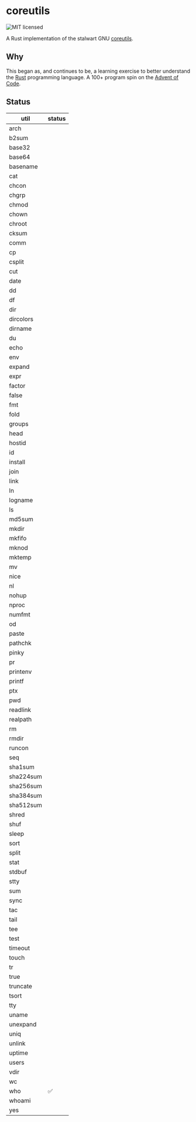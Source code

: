# coreutils

![MIT licensed](https://img.shields.io/badge/license-MIT-blue.svg)

A Rust implementation of the stalwart GNU [coreutils](https://github.com/coreutils/coreutils).

## Why

This began as, and continues to be, a learning exercise to better understand the [Rust](https://www.rust-lang.org/) programming language. A 100+ program spin on the [Advent of Code](https://en.wikipedia.org/wiki/Advent_of_Code).

## Status

| util | status |
| ---- | ------ |
| arch |  |
| b2sum |  |
| base32 |  |
| base64 |  |
| basename |  |
| cat |  |
| chcon |  |
| chgrp |  |
| chmod |  |
| chown |  |
| chroot |  |
| cksum |  |
| comm |  |
| cp |  |
| csplit |  |
| cut |  |
| date |  |
| dd |  |
| df |  |
| dir |  |
| dircolors |  |
| dirname |  |
| du |  |
| echo |  |
| env |  |
| expand |  |
| expr |  |
| factor |  |
| false |  |
| fmt |  |
| fold |  |
| groups |  |
| head |  |
| hostid |  |
| id |  |
| install |  |
| join |  |
| link |  |
| ln |  |
| logname |  |
| ls |  |
| md5sum |  |
| mkdir |  |
| mkfifo |  |
| mknod |  |
| mktemp |  |
| mv |  |
| nice |  |
| nl |  |
| nohup |  |
| nproc |  |
| numfmt |  |
| od |  |
| paste |  |
| pathchk |  |
| pinky |  |
| pr |  |
| printenv |  |
| printf |  |
| ptx |  |
| pwd |  |
| readlink |  |
| realpath |  |
| rm |  |
| rmdir |  |
| runcon |  |
| seq |  |
| sha1sum |  |
| sha224sum |  |
| sha256sum |  |
| sha384sum |  |
| sha512sum |  |
| shred |  |
| shuf |  |
| sleep |  |
| sort |  |
| split |  |
| stat |  |
| stdbuf |  |
| stty |  |
| sum |  |
| sync |  |
| tac |  |
| tail |  |
| tee |  |
| test |  |
| timeout |  |
| touch |  |
| tr |  |
| true |  |
| truncate |  |
| tsort |  |
| tty |  |
| uname |  |
| unexpand |  |
| uniq |  |
| unlink |  |
| uptime |  |
| users |  |
| vdir |  |
| wc |  |
| who | :white_check_mark: |
| whoami |  |
| yes |  |
